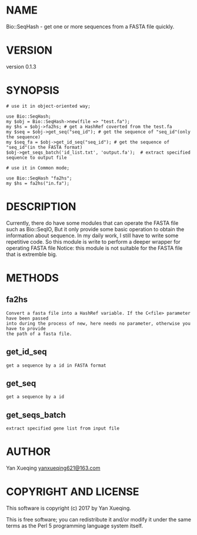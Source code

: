# NAME

Bio::SeqHash - get one or more sequences from a FASTA file quickly.

# VERSION

version 0.1.3

# SYNOPSIS

    # use it in object-oriented way;
    
    use Bio::SeqHash;
    my $obj = Bio::SeqHash->new(file => "test.fa");
    my $hs = $obj->fa2hs; # get a HashRef coverted from the test.fa
    my $seq = $obj->get_seq("seq_id"); # get the sequence of "seq_id"(only the sequence)
    my $seq_fa = $obj->get_id_seq("seq_id"); # get the sequence of "seq_id"(in the FASTA format)
    $obj->get_seqs_batch('id_list.txt', 'output.fa');  # extract specified sequence to output file

    # use it in Common mode;

    use Bio::SeqHash "fa2hs";
    my $hs = fa2hs("in.fa");

# DESCRIPTION

Currently, there do have some modules that can operate the FASTA file such as Bio::SeqIO, 
But it only provide some basic operation to obtain the information about sequence. In my daily work,
I still have to write some repetitive code. So this module is write to perform a deeper wrapper for operating FASTA file
Notice: this module is not suitable for the FASTA file that is extremble big.

# METHODS

## fa2hs

    Convert a fasta file into a HashRef variable. If the C<file> parameter have been passed
    into during the process of new, here needs no parameter, otherwise you have to provide
    the path of a fasta file.

## get\_id\_seq

    get a sequence by a id in FASTA format

## get\_seq

    get a sequence by a id

## get\_seqs\_batch

    extract specified gene list from input file

# AUTHOR

Yan Xueqing <yanxueqing621@163.com>

# COPYRIGHT AND LICENSE

This software is copyright (c) 2017 by Yan Xueqing.

This is free software; you can redistribute it and/or modify it under
the same terms as the Perl 5 programming language system itself.

